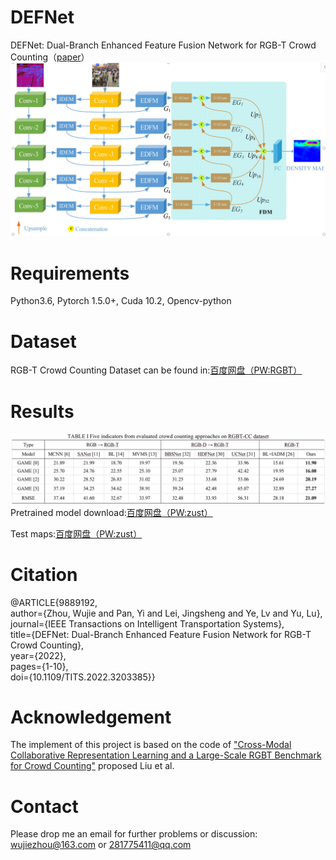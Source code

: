 # DEFNet
DEFNet: Dual-Branch Enhanced Feature Fusion Network for RGB-T Crowd Counting（[paper](https://ieeexplore.ieee.org/document/9889192)）
![DEFNet](./image/DEFNet.jpg)


# Requirements
Python3.6, Pytorch 1.5.0+, Cuda 10.2, Opencv-python

# Dataset

RGB-T Crowd Counting Dataset can be found in:[百度网盘（PW:RGBT）](https://pan.baidu.com/s/1ui265kpRGIpTu9kLQrEYgA#list/path=%2F)

# Results
![result](./image/results.jpg)
Pretrained model download:[百度网盘（PW:zust）](https://pan.baidu.com/s/1RjOA05BFV7TOOIeo1_Aqow?pwd=zust)

Test maps:[百度网盘（PW:zust）](https://pan.baidu.com/s/1qsR5CjgbqQKafTzu-b-I4A?pwd=zust)

# Citation
@ARTICLE{9889192,  
author={Zhou, Wujie and Pan, Yi and Lei, Jingsheng and Ye, Lv and Yu, Lu},  
journal={IEEE Transactions on Intelligent Transportation Systems},   
title={DEFNet: Dual-Branch Enhanced Feature Fusion Network for RGB-T Crowd Counting},   
year={2022},    
pages={1-10},  
doi={10.1109/TITS.2022.3203385}}

# Acknowledgement
The implement of this project is based on the code of ["Cross-Modal Collaborative Representation Learning and a Large-Scale
 RGBT Benchmark for Crowd Counting"](https://ieeexplore.ieee.org/document/9578312) proposed Liu et al.

# Contact
Please drop me an email for further problems or discussion: wujiezhou@163.com or 281775411@qq.com
